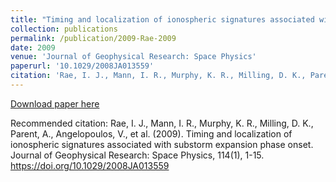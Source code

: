 ```yaml
---
title: "Timing and localization of ionospheric signatures associated with substorm expansion phase onset"
collection: publications
permalink: /publication/2009-Rae-2009
date: 2009
venue: 'Journal of Geophysical Research: Space Physics'
paperurl: '10.1029/2008JA013559'
citation: 'Rae, I. J., Mann, I. R., Murphy, K. R., Milling, D. K., Parent, A., Angelopoulos, V., et al. (2009). Timing and localization of ionospheric signatures associated with substorm expansion phase onset. Journal of Geophysical Research: Space Physics, 114(1), 1-15. https://doi.org/10.1029/2008JA013559'
---
```

[Download paper here](10.1029/2008JA013559)

Recommended citation: Rae, I. J., Mann, I. R., Murphy, K. R., Milling, D. K., Parent, A., Angelopoulos, V., et al. (2009). Timing and localization of ionospheric signatures associated with substorm expansion phase onset. Journal of Geophysical Research: Space Physics, 114(1), 1-15. https://doi.org/10.1029/2008JA013559